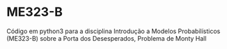 # ME323-B
Código em python3 para a disciplina Introdução a Modelos Probabilísticos (ME323-B) sobre a Porta dos Desesperados, Problema de Monty Hall
